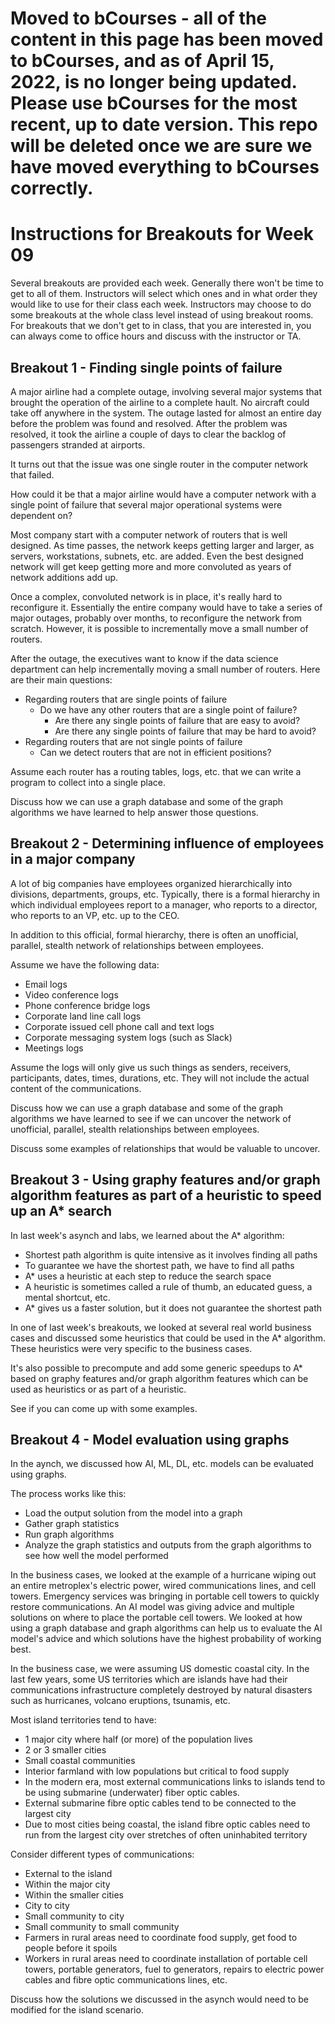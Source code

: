 # Moved to bCourses - all of the content in this page has been moved to bCourses, and as of April 15, 2022, is no longer being updated.  Please use bCourses for the most recent, up to date version. This repo will be deleted once we are sure we have moved everything to bCourses correctly.

# Instructions for Breakouts for Week 09

Several breakouts are provided each week. Generally there won't be time to get to all of them. Instructors will select which ones and in what order they would like to use for their class each week. Instructors may choose to do some breakouts at the whole class level instead of using breakout rooms. For breakouts that we don't get to in class, that you are interested in, you can always come to office hours and discuss with the instructor or TA.

## Breakout 1 - Finding single points of failure

A major airline had a complete outage, involving several major systems that brought the operation of the airline to a complete hault.   No aircraft could take off anywhere in the system.  The outage lasted for almost an entire day before the problem was found and resolved.  After the problem was resolved, it took the airline a couple of days to clear the backlog of passengers stranded at airports.

It turns out that the issue was one single router in the computer network that failed.  

How could it be that a major airline would have a computer network with a single point of failure that several major operational systems were dependent on?

Most company start with a computer network of routers that is well designed.  As time passes, the network keeps getting larger and larger, as servers, workstations, subnets, etc. are added.  Even the best designed network will get keep getting more and more convoluted as years of network additions add up.

Once a complex, convoluted network is in place, it's really hard to reconfigure it.  Essentially the entire company would have to take a series of major outages, probably over months, to reconfigure the network from scratch.  However, it is possible to incrementally move a small number of routers.

After the outage, the executives want to know if the data science department can help incrementally moving a small number of routers.  Here are their main questions:
* Regarding routers that are single points of failure
  * Do we have any other routers that are a single point of failure?
    * Are there any single points of failure that are easy to avoid?
    * Are there any single points of failure that may be hard to avoid?
* Regarding routers that are not single points of failure
  * Can we detect routers that are not in efficient positions?

Assume each router has a routing tables, logs, etc. that we can write a program to collect into a single place.

Discuss how we can use a graph database and some of the graph algorithms we have learned to help answer those questions.

## Breakout 2 - Determining influence of employees in a major company

A lot of big companies have employees organized hierarchically into divisions, departments, groups, etc.  Typically, there is a formal hierarchy in which individual employees report to a manager, who reports to a director, who reports to an VP, etc. up to the CEO.

In addition to this official, formal hierarchy, there is often an unofficial, parallel, stealth network of relationships between employees.  

Assume we have the following data:
* Email logs
* Video conference logs
* Phone conference bridge logs
* Corporate land line call logs
* Corporate issued cell phone call and text logs
* Corporate messaging system logs (such as Slack)
* Meetings logs

Assume the logs will only give us such things as senders, receivers, participants, dates, times, durations, etc.  They will not include the actual content of the communications.

Discuss how we can use a graph database and some of the graph algorithms we have learned to see if we can uncover the network of unofficial, parallel, stealth relationships between employees.

Discuss some examples of relationships that would be valuable to uncover.

## Breakout 3 - Using graphy features and/or graph algorithm features as part of a heuristic to speed up an A* search

In last week's asynch and labs, we learned about the A* algorithm:
* Shortest path algorithm is quite intensive as it involves finding all paths
* To guarantee we have the shortest path, we have to find all paths
* A* uses a heuristic at each step to reduce the search space
* A heuristic is sometimes called a rule of thumb, an educated guess, a mental shortcut, etc.
* A* gives us a faster solution, but it does not guarantee the shortest path

In one of last week's breakouts, we looked at several real world business cases and discussed some heuristics that could be used in the A* algorithm.   These heuristics were very specific to the business cases.

It's also possible to precompute and add some generic speedups to A* based on graphy features and/or graph algorithm features which can be used as heuristics or as part of a heuristic.

See if you can come up with some examples.

## Breakout 4 - Model evaluation using graphs

In the aynch, we discussed how AI, ML, DL, etc. models can be evaluated using graphs.  

The process works like this:
* Load the output solution from the model into a graph
* Gather graph statistics
* Run graph algorithms
* Analyze the graph statistics and outputs from the graph algorithms to see how well the model performed

In the business cases, we looked at the example of a hurricane wiping out an entire metroplex's electric power, wired communications lines, and cell towers.  Emergency services was bringing in portable cell towers to quickly restore communications.  An AI model was giving advice and multiple solutions on where to place the portable cell towers.  We looked at how using a graph database and graph algorithms can help us to evaluate the AI model's advice and which solutions have the highest probability of working best.

In the business case, we were assuming US domestic coastal city.  In the last few years, some US territories which are islands have had their communications infrastructure completely destroyed by natural disasters such as hurricanes, volcano eruptions, tsunamis, etc.

Most island territories tend to have:
* 1 major city where half (or more) of the population lives
* 2 or 3 smaller cities
* Small coastal communities
* Interior farmland with low populations but critical to food supply
* In the modern era, most external communications links to islands tend to be using submarine (underwater) fiber optic cables.  
* External submarine fibre optic cables tend to be connected to the largest city
* Due to most cities being coastal, the island fibre optic cables need to run from the largest city over stretches of often uninhabited territory

Consider different types of communications:
* External to the island
* Within the major city
* Within the smaller cities
* City to city
* Small community to city
* Small community to small community
* Farmers in rural areas need to coordinate food supply, get food to people before it spoils
* Workers in rural areas need to coordinate installation of portable cell towers, portable generators, fuel to generators, repairs to electric power cables and fibre optic communications lines, etc.

Discuss how the solutions we discussed in the asynch would need to be modified for the island scenario.
